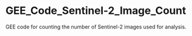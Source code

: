 # GEE_Code_Sentinel-2_Image_Count
GEE code for counting the number of Sentinel-2 images used for analysis. 
